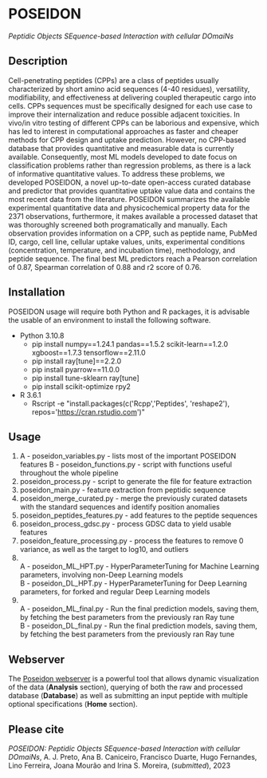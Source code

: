 # POSEIDON
*Peptidic Objects SEquence-based Interaction with cellular DOmaiNs*

## Description

Cell-penetrating peptides (CPPs) are a class of peptides usually characterized by short amino acid sequences (4-40 residues), versatility, modifiability, and effectiveness at delivering coupled therapeutic cargo into cells. CPPs sequences must be specifically designed for each use case to improve their internalization and reduce possible adjacent toxicities. In vivo/in vitro testing of different CPPs can be laborious and expensive, which has led to interest in computational approaches as faster and cheaper methods for CPP design and uptake prediction. However, no CPP-based database that provides quantitative and measurable data is currently available. Consequently, most ML models developed to date focus on classification problems rather than regression problems, as there is a lack of informative quantitative values.
To address these problems, we developed POSEIDON, a novel up-to-date open-access curated database and predictor that provides quantitative uptake value data and contains the most recent data from the literature. POSEIDON summarizes the available experimental quantitative data and physicochemical property data for the 2371 observations, furthermore, it makes available a processed dataset that was thoroughly screened both programatically and manually. Each observation provides information on a CPP, such as peptide name, PubMed ID, cargo, cell line, cellular uptake values, units, experimental conditions (concentration, temperature, and incubation time), methodology, and peptide sequence. The final best ML predictors reach a Pearson correlation of 0.87, Spearman correlation of 0.88 and r2 score of 0.76.

## Installation

POSEIDON usage will require both Python and R packages, it is advisable the usable of an environment to install the following software.

- Python 3.10.8
	- pip install numpy==1.24.1 pandas==1.5.2 scikit-learn==1.2.0 xgboost==1.7.3 tensorflow==2.11.0
	- pip install ray[tune]==2.2.0
	- pip install pyarrow==11.0.0
	- pip install tune-sklearn ray[tune]
	- pip install scikit-optimize rpy2
- R 3.6.1
	- Rscript -e "install.packages(c('Rcpp','Peptides', 'reshape2'), repos='https://cran.rstudio.com')"

## Usage

1. 
	A - poseidon_variables.py - lists most of the important POSEIDON features
	B - poseidon_functions.py - script with functions useful throughout the whole pipeline
2. poseidon_process.py - script to generate the file for feature extraction
3. poseidon_main.py - feature extraction from peptidic sequence
4. poseidon_merge_curated.py - merge the previously curated datasets with the standard sequences and identify position anomalies
5. poseidon_peptides_features.py - add features to the peptide sequences
6. poseidon_process_gdsc.py - process GDSC data to yield usable features
7. poseidon_feature_processing.py - process the features to remove 0 variance, as well as the target to log10, and outliers
8. <br>
	A - poseidon_ML_HPT.py - HyperParameterTuning for Machine Learning parameters, involving non-Deep Learning models<br>
	B - poseidon_DL_HPT.py - HyperParameterTuning for Deep Learning parameters, for forked and regular Deep Learning models
9. <br>
	A - poseidon_ML_final.py  - Run the final prediction models, saving them, by fetching the best parameters from the previously ran Ray tune <br>
	B - poseidon_DL_final.py - Run the final prediction models, saving them, by fetching the best parameters from the previously ran Ray tune

## Webserver

The [Poseidon webserver](http://www.moreiralab.com/resources/poseidon/) is a powerful tool that allows dynamic visualization of the data (**Analysis** section), querying of both the raw and processed database (**Database**) as well as submitting an input peptide with multiple optional specifications (**Home** section). 

## Please cite

*POSEIDON: Peptidic Objects SEquence-based Interaction with cellular DOmaiNs*, A. J. Preto, Ana B. Caniceiro, Francisco Duarte, Hugo Fernandes, Lino Ferreira, Joana Mourão and Irina S. Moreira, (*submitted*), 2023
